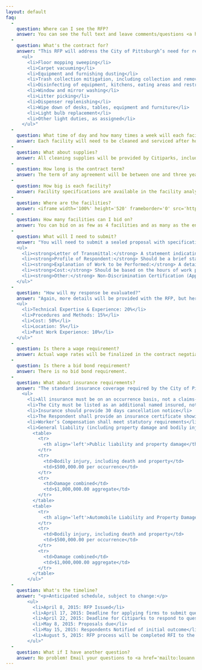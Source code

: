 ```yaml
---
layout: default
faq: 
  -
    question: Where can I see the RFP?
    answer: You can see the full text and leave comments/questions <a href='./rfp'>here.</a><p>The full text is also available for <a href='http://apps.pittsburghpa.gov/omb/RFP_Cleaning_Service_PR_-_FINAL_FINAL.pdf'>PDF download</a></p>
  -
    question: What's the contract for?
    answer: "This RFP will address the City of Pittsburgh’s need for regular, efficient and effective custodial and cleaning services for the 22 recreation and Healthy Active Living (senior) centers specified in this document. These facilities, ranging from 2,000 – 15,000 sq. ft. have basic custodial needs that must be addressed multiple times each week by a custodial contractor. Regular custodial duties include, but are not limited to: 
      <ul>
        <li>Floor mopping sweeping</li>
        <li>Carpet vacuuming</li>
        <li>Equipment and furnishing dusting</li>
        <li>Trash collection mitigation, including collection and removal</li>
        <li>Disinfecting of equipment, kitchens, eating areas and restrooms</li>
        <li>Window and mirror washing</li>
        <li>Litter picking</li>
        <li>Dispenser replenishing</li>
        <li>Wipe down of desks, tables, equipment and furniture</li>
        <li>Light bulb replacement</li>
        <li>Other light duties, as assigned</li>
      </ul>"
  - 
    question: What time of day and how many times a week will each facility need to be serviced?
    answer: Each facility will need to be cleaned and serviced after hours, 3 days a week. In general, Senior Centers can be cleaned in the evenings after 5pm, and recreations centers in the early morning or after 9pm. Specific operation times are listed in the facility analysis in the <a href='http://apps.pittsburghpa.gov/omb/RFP_Cleaning_Service_PR_-_FINAL_FINAL.pdf'>PDF version of the RFP.</a>
  - 
    question: What about supplies?
    answer: All cleaning supplies will be provided by Citiparks, including trash bags, cleaning solutions, mops, brooms, rags, soap, lightbulbs and paper products.
  - 
    question: How long is the contract term?
    answer: The term of any agreement will be between one and three years.
  - 
    question: How big is each facility?
    answer: Facility specifications are available in the facility analysis section of the <a href='http://apps.pittsburghpa.gov/omb/RFP_Cleaning_Service_PR_-_FINAL_FINAL.pdf'>PDF version of the RFP.</a>
  - 
    question: Where are the facilities?
    answer: <iframe width='100%' height='520' frameborder='0' src='http://cfa.cartodb.com/viz/73ba7344-d720-11e4-a785-0e853d047bba/embed_map' allowfullscreen webkitallowfullscreen mozallowfullscreen oallowfullscreen msallowfullscreen></iframe>
  - 
    question: How many facilities can I bid on?
    answer: You can bid on as few as 4 facilities and as many as the entire 22.
  - 
    question: What will I need to submit?
    answer: "You will need to submit a sealed proposal with specifications for all facilities you would like to bid on. Specific regarding format and contact information can accessed in the <a href='http://apps.pittsburghpa.gov/omb/RFP_Cleaning_Service_PR_-_FINAL_FINAL.pdf'>PDF version of the RFP</a>, but here's a brief rundown of what should be in the proposal:
    <ul>
      <li><strong>Letter of Transmittal:</strong> A statement indicating your understanding of the work to be performed, your qualifications, the name of the contact person at your company and where they can be reached, and a statement of any potential relationships with City employees.</li>
      <li><strong>Profile of Respondent:</strong> Should be a brief statement indicating the Respondent’s experience in conducting work of the nature sought by this RFP. Advertising brochures of the Respondent may be submitted as a part of this profile as long as the brochures specifically address the experience of the Respondent related to the work to be performed. Additionally, this profile should include the location of the office service will be provided from as well as any other information that relates to the capabilities of your company to do the required work.</li>
      <li><strong>Explanation of Work to be Performed:</strong> A detailed description of the methods and procedures you will use to do the required work.</li>
      <li><strong>Cost:</strong> Should be based on the hours of work provided, not including travel.</li>
      <li><strong>Other:</strong> Non-Discrimination Certification (Appendix A); MBE, WBE & Veteran-Owned Solicitation and Commitment Form (Appendix B)</li>
    </ul>"
  - 
    question: "How will my response be evaluated?"
    answer: "Again, more details will be provided with the RFP, but here's the evaluation breakdown:
    <ul>
      <li>Technical Expertise & Experience: 20%</li>
      <li>Procedures and Methods: 15%</li>
      <li>Cost: 50%</li>
      <li>Location: 5%</li>
      <li>Past Work Experience: 10%</li>
    </ul>"
  - 
    question: Is there a wage requirement?
    answer: Actual wage rates will be finalized in the contract negotiations. A good estimate for the prevailing wage for cleaners working for the City of Pittsburgh as a result of this RFP would be approximately $15.45 /hr plus $4.68/hr for benefits. For more on this, see the <a href="http://apps.pittsburghpa.gov/omb/2014_Building_Service_Prevailing_Wage.pdf">2014 Prevailing Wages and Benefits document.</a>
  - 
    question: Is there a bid bond requirement?
    answer: There is no bid bond requirement.
  - 
    question: What about insurance requirements?
    answer: "The standard insurance coverage required by the City of Pittsburgh for professional services contracts is as follows:
      <ul>
        <li>All insurance must be on an occurrence basis, not a claims-made basis</li>
        <li>The City must be listed as an additional named insured, not merely as a certificate holder</li>
        <li>Insurance should provide 30 days cancellation notice</li>
        <li>The Respondent shall provide an insurance certificate showing that it meets the requirements</li>
        <li>Worker’s Compensation shall meet statutory requirements</li>
        <li>General liability (including property damage and bodily injury), automobile liability and professional liability shall be provided in the following amounts:</li> 
          <table>
            <tr>
              <th align='left'>Public liability and property damage</th>
            </tr>
            <tr>
              <td>Bodily injury, including death and property</td> 
              <td>$500,000.00 per occurrence</td> 
            </tr>
            <tr>
              <td>Damage combined</td>
              <td>$1,000,000.00 aggregate</td>
            </tr>
          </table>
          <table>
            <tr>
              <th align='left'>Automobile Liability and Property Damage</th>
            </tr>
            <tr>
              <td>Bodily injury, including death and property</td>
              <td>$500,000.00 per occurrence</td> 
            </tr>
            <tr>
              <td>Damage combined</td>
              <td>$1,000,000.00 aggregate</td>
            </tr>
          </table>
        </ul>"
  - 
    question: What's the timeline?
    answer: "<p>Anticipated schedule, subject to change:</p>
        <ul>
          <li>April 8, 2015: RFP Issued</li>
          <li>April 17, 2015: Deadline for applying firms to submit questions</li>
          <li>April 22, 2015: Deadline for Citiparks to respond to questions</li>
          <li>May 8, 2015: Proposals due</li>
          <li>May 15, 2015: Respondents Notified of initial outcome</li>
          <li>August 5, 2015: RFP process will be completed RFI to the Department of Parks & Recreation</li>
        </ul>"
  - 
    question: What if I have another question?
    answer: No problem! Email your questions to <a href='mailto:louann.horan@pittsburghpa.gov'>louann.horan@pittsburghpa.gov</a> by April 17th, 2015. We'll post additional questions and their answers online."
---
```

